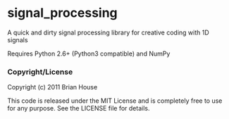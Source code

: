 signal_processing
=================

A quick and dirty signal processing library for creative coding with 1D signals

Requires Python 2.6+ (Python3 compatible) and NumPy



### Copyright/License

Copyright (c) 2011 Brian House

This code is released under the MIT License and is completely free to use for any purpose. See the LICENSE file for details.
